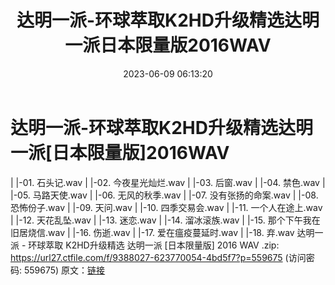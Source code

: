 ﻿---
title: 达明一派-环球萃取K2HD升级精选达明一派日本限量版2016WAV
date: 2023-06-09 06:13:20
categories: WAV车载音乐、镜像
tags: 华语中文
---
# 达明一派-环球萃取K2HD升级精选达明一派[日本限量版]2016WAV

| |-01. 石头记.wav
| |-02. 今夜星光灿烂.wav
| |-03. 后窗.wav
| |-04. 禁色.wav
| |-05. 马路天使.wav
| |-06. 无风的秋季.wav
| |-07. 没有张扬的命案.wav
| |-08. 恐怖份子.wav
| |-09. 天问.wav
| |-10. 四季交易会.wav
| |-11. 一个人在途上.wav
| |-12. 天花乱坠.wav
| |-13. 迷恋.wav
| |-14. 溜冰滚族.wav
| |-15. 那个下午我在旧居烧信.wav
| |-16. 伤逝.wav
| |-17. 爱在瘟疫蔓延时.wav
| |-18. 弃.wav
达明一派 - 环球萃取 K2HD升级精选 达明一派 [日本限量版] 2016 WAV .zip: https://url27.ctfile.com/f/9388027-623770054-4bd5f7?p=559675
(访问密码: 559675)
原文：[链接](https://blog.sina.com.cn/s/blog_1647c7e760103129a.html)